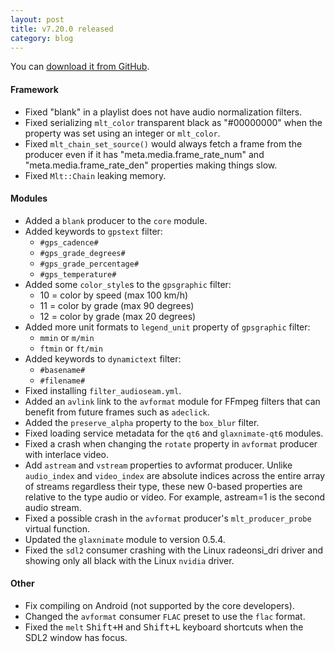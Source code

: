 ```yaml
---
layout: post
title: v7.20.0 released
category: blog
---
```

You can [download it from GitHub](https://github.com/mltframework/mlt/releases/tag/v7.20.0).

#### Framework

  * Fixed "blank" in a playlist does not have audio normalization filters.
  * Fixed serializing `mlt_color` transparent black as "#00000000" when the property was set using an integer or `mlt_color`.
  * Fixed `mlt_chain_set_source()` would always fetch a frame from the producer even if it has "meta.media.frame_rate_num" and "meta.media.frame_rate_den" properties making things slow.
  * Fixed `Mlt::Chain` leaking memory.

#### Modules

  * Added a `blank` producer to the `core` module.
  * Added keywords to `gpstext` filter:
    - `#gps_cadence#`
    - `#gps_grade_degrees#`
    - `#gps_grade_percentage#`
    - `#gps_temperature#`
  * Added some `color_style`s to the `gpsgraphic` filter:
    - 10 = color by speed (max 100 km/h)
    - 11 = color by grade (max 90 degrees)
    - 12 = color by grade (max 20 degrees)
  * Added more unit formats to `legend_unit` property of `gpsgraphic` filter:
    - `mmin` or `m/min`
    - `ftmin` or `ft/min`
  * Added keywords to `dynamictext` filter:
    - `#basename#`
    - `#filename#`
  * Fixed installing `filter_audioseam.yml`.
  * Added an `avlink` link to the `avformat` module for FFmpeg filters that can benefit from future frames such as `adeclick`.
  * Added the `preserve_alpha` property to the `box_blur` filter.
  * Fixed loading service metadata for the `qt6` and `glaxnimate-qt6` modules.
  * Fixed a crash when changing the `rotate` property in `avformat` producer with interlace video.
  * Add `astream` and `vstream` properties to avformat producer. Unlike `audio_index` and `video_index` are absolute indices across the entire array of streams regardless their type, these new 0-based properties are relative to the type audio or video. For example, astream=1 is the second audio stream.
  * Fixed a possible crash in the `avformat` producer's `mlt_producer_probe` virtual function.
  * Updated the `glaxnimate` module to version 0.5.4.
  * Fixed the `sdl2` consumer crashing with the Linux radeonsi_dri driver and showing only all black with the Linux `nvidia` driver.

#### Other

  * Fix compiling on Android (not supported by the core developers).
  * Changed the `avformat` consumer `FLAC` preset to use the `flac` format.
  * Fixed the `melt` <kbd>Shift+H</kbd> and <kbd>Shift+L</kbd> keyboard shortcuts when the SDL2 window has focus.
